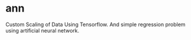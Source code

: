 # ann
Custom Scaling of Data Using Tensorflow. And simple regression problem using artificial neural network. 
